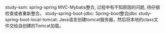 study-ssm: spring-spring MVC-Mybatis整合, 过程中有不知原因的问题, 待仔细检查或者重新整合。
study-spring-boot-jdbc: Spring-boot整合jdbc
study-spring-boot-local-tomcat: Java语言创建tomcat服务器，然后将本地的class文件交给自创建的Tomcat加载。